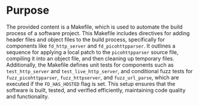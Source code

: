 # Purpose
The provided content is a Makefile, which is used to automate the build process of a software project. This Makefile includes directives for adding header files and object files to the build process, specifically for components like `fd_http_server` and `fd_picohttpparser`. It outlines a sequence for applying a local patch to the `picohttpparser` source file, compiling it into an object file, and then cleaning up temporary files. Additionally, the Makefile defines unit tests for components such as `test_http_server` and `test_live_http_server`, and conditional fuzz tests for `fuzz_picohttpparser`, `fuzz_httpserver`, and `fuzz_url_parse`, which are executed if the `FD_HAS_HOSTED` flag is set. This setup ensures that the software is built, tested, and verified efficiently, maintaining code quality and functionality.
